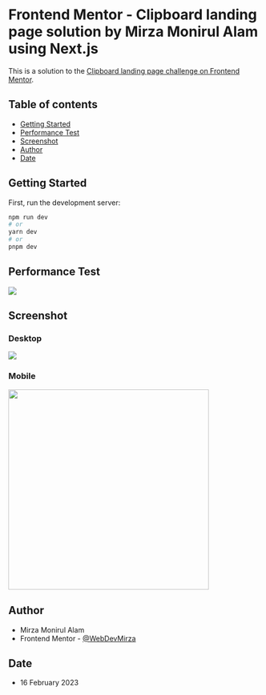 # Frontend Mentor - Clipboard landing page solution by Mirza Monirul Alam using Next.js

This is a solution to the [Clipboard landing page challenge on Frontend Mentor](https://www.frontendmentor.io/challenges/clipboard-landing-page-5cc9bccd6c4c91111378ecb9).

## Table of contents

- [Getting Started](#getting-started)
- [Performance Test](#performance-test)
- [Screenshot](#screenshot)
- [Author](#author)
- [Date](#date)

## Getting Started

First, run the development server:

```bash
npm run dev
# or
yarn dev
# or
pnpm dev
```

## Performance Test

![](./screenshots/per.jpg)

## Screenshot

### Desktop

![](./screenshots/lg.webp)

### Mobile

<img src="./screenshots/sm.webp" width="400" />

## Author

- Mirza Monirul Alam
- Frontend Mentor - [@WebDevMirza](https://www.frontendmentor.io/profile/WebDevMirza)

## Date

- 16 February 2023
